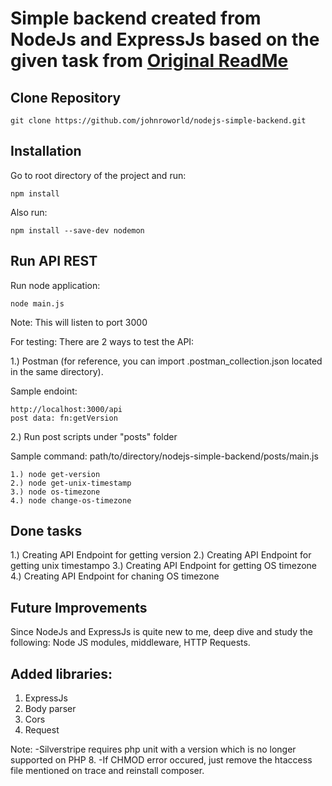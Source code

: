 # Simple backend created from NodeJs and ExpressJs based on the given task from [Original ReadMe](Original.md)

## Clone Repository
```
git clone https://github.com/johnroworld/nodejs-simple-backend.git
```

## Installation

Go to root directory of the project and run:
```
npm install
```
Also run:
```
npm install --save-dev nodemon
```

## Run API REST

Run node application:
```
node main.js
```
Note: This will listen to port 3000

For testing: There are 2 ways to test the API:

1.) Postman (for reference, you can import .postman_collection.json located in the same directory).

Sample endoint: 
```
http://localhost:3000/api
post data: fn:getVersion
```
2.) Run post scripts under "posts" folder

Sample command:
path/to/directory/nodejs-simple-backend/posts/main.js
```
1.) node get-version
2.) node get-unix-timestamp
3.) node os-timezone
4.) node change-os-timezone
```


## Done tasks

1.) Creating API Endpoint for getting version
2.) Creating API Endpoint for getting unix timestampo
3.) Creating API Endpoint for getting OS timezone
4.) Creating API Endpoint for chaning OS timezone

## Future Improvements

Since NodeJs and ExpressJs is quite new to me, deep dive and study the following: Node JS modules, middleware, HTTP Requests.

## Added libraries:
1. ExpressJs
2. Body parser
3. Cors
4. Request

Note:
-Silverstripe requires php unit with a version which is no longer supported on PHP 8.
-If CHMOD error occured, just remove the htaccess file mentioned on trace and reinstall composer.
